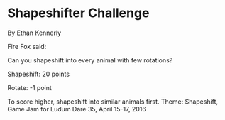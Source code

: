 Shapeshifter Challenge
======================

By Ethan Kennerly

Fire Fox said:

Can you shapeshift into every animal with few rotations?

Shapeshift:
20 points

Rotate:
-1 point

To score higher, shapeshift into similar animals first.
Theme: Shapeshift, Game Jam for Ludum Dare 35, April 15-17, 2016
